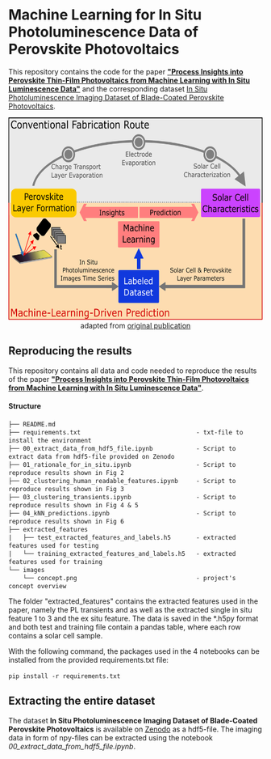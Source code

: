 # Machine Learning for In Situ Photoluminescence Data of Perovskite Photovoltaics


This repository contains the code for the paper **["Process Insights into Perovskite Thin-Film Photovoltaics from Machine Learning with In Situ Luminescence Data"](https://doi.org/10.1002/solr.202201114)** and the corresponding dataset [In Situ Photoluminescence Imaging Dataset of Blade-Coated Perovskite Photovoltaics](https://doi.org/10.5281/zenodo.7503391).


<p align="center">
    <img src="images/concept.png", height="400">
    <br>
    adapted from <a href="https://doi.org/10.1002/solr.202201114">original publication</a> 
</p>


## Reproducing the results

This repository contains all data and code needed to reproduce the results of the paper **["Process Insights into Perovskite Thin-Film Photovoltaics from Machine Learning with In Situ Luminescence Data"](https://doi.org/10.1002/solr.202201114)**.   

#### Structure
```
├── README.md                                                           
├── requirements.txt                                - txt-file to install the environment
├── 00_extract_data_from_hdf5_file.ipynb            - Script to extract data from hdf5-file provided on Zenodo
├── 01_rationale_for_in_situ.ipynb                  - Script to reproduce results shown in Fig 2
├── 02_clustering_human_readable_features.ipynb     - Script to reproduce results shown in Fig 3
├── 03_clustering_transients.ipynb                  - Script to reproduce results shown in Fig 4 & 5
├── 04_kNN_predictions.ipynb                        - Script to reproduce results shown in Fig 6
├── extracted_features
|   ├── test_extracted_features_and_labels.h5	    - extracted features used for testing
|   └── training_extracted_features_and_labels.h5   - extracted features used for training                    
└── images
    └── concept.png                                 - project's concept overview  
```

The folder "extracted_features" contains the extracted features used in the paper, namely the PL transients and as well as the extracted single in situ feature 1 to 3 and the ex situ feature. The data is saved in the *.h5py format and both test and training file contain a pandas table, where each row contains a solar cell sample. 


With the following command, the packages used in the 4 notebooks can be installed from the provided requirements.txt file:

`
pip install -r requirements.txt
`

## Extracting the entire dataset 

The dataset **In Situ Photoluminescence Imaging Dataset of Blade-Coated Perovskite Photovoltaics** is available on [Zenodo](https://doi.org/10.5281/zenodo.7503391) as a hdf5-file. The imaging data in form of npy-files can be extracted using the notebook *00_extract_data_from_hdf5_file.ipynb*.





